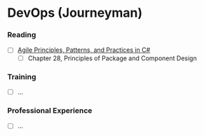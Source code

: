 # DevOps (Journeyman)

### Reading
- [ ] [Agile Principles, Patterns, and Practices in C#](https://www.amazon.com/Agile-Principles-Patterns-Practices-C/dp/0131857258)
  - [ ] Chapter 28, Principles of Package and Component Design

### Training
- [ ] ...

### Professional Experience
- [ ] ...
